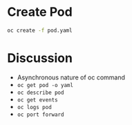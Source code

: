 # Create Pod
```bash
oc create -f pod.yaml
```
# Discussion
* Asynchronous nature of oc command
* `oc get pod -o yaml`
* `oc describe pod`
* `oc get events`
* `oc logs pod`
* `oc port forward `
